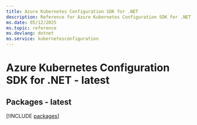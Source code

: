 ```yaml
---
title: Azure Kubernetes Configuration SDK for .NET
description: Reference for Azure Kubernetes Configuration SDK for .NET
ms.date: 05/12/2025
ms.topic: reference
ms.devlang: dotnet
ms.service: kubernetesconfiguration
---
```

# Azure Kubernetes Configuration SDK for .NET - latest
## Packages - latest
[!INCLUDE [packages](kubernetes-configuration-index.md)]